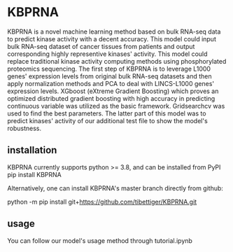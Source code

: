 # KBPRNA

KBPRNA is a novel machine learning method based on bulk RNA-seq data to predict kinase activity with a decent accuracy. This model could input bulk RNA-seq dataset of cancer tissues from patients and output corresponding highly representive kinases' activity. This model could replace traditional kinase activity computing methods using phosphorylated proteomics sequencing. The first step of KBPRNA is to leverage L1000 genes' expression levels from original bulk RNA-seq datasets and then apply normalization methods and PCA to deal with LINCS-L1000 genes' expression levels. XGboost (eXtreme Gradient Boosting) which proves an optimized distributed gradient boosting with high accuracy in predicting continuous variable was utilized as the basic framework. Gridsearchcv was used to find the best parameters. The latter part of this model was to predict kinases' activity of our additional test file to show the model's robustness.

## installation
KBPRNA currently supports python >= 3.8, and can be installed from PyPI
pip install KBPRNA

Alternatively, one can install KBPRNA's master branch directly from github: 

python -m pip install git+https://github.com/tibettiger/KBPRNA.git

## usage

You can follow our model's usage method through tutorial.ipynb






